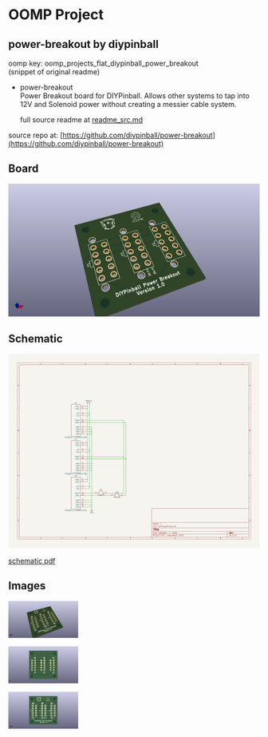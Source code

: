# OOMP Project  
## power-breakout  by diypinball  
  
oomp key: oomp_projects_flat_diypinball_power_breakout  
(snippet of original readme)  
  
- power-breakout  
Power Breakout board for DIYPinball. Allows other systems to tap into 12V and Solenoid power without creating a messier cable system.  
  
  full source readme at [readme_src.md](readme_src.md)  
  
source repo at: [https://github.com/diypinball/power-breakout](https://github.com/diypinball/power-breakout)  
## Board  
  
[![working_3d.png](working_3d_600.png)](working_3d.png)  
## Schematic  
  
[![working_schematic.png](working_schematic_600.png)](working_schematic.png)  
  
[schematic pdf](working_schematic.pdf)  
## Images  
  
[![working_3d.png](working_3d_140.png)](working_3d.png)  
  
[![working_3d_back.png](working_3d_back_140.png)](working_3d_back.png)  
  
[![working_3d_front.png](working_3d_front_140.png)](working_3d_front.png)  
